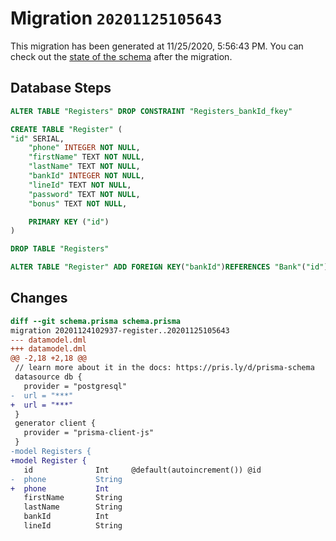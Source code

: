 # Migration `20201125105643`

This migration has been generated at 11/25/2020, 5:56:43 PM.
You can check out the [state of the schema](./schema.prisma) after the migration.

## Database Steps

```sql
ALTER TABLE "Registers" DROP CONSTRAINT "Registers_bankId_fkey"

CREATE TABLE "Register" (
"id" SERIAL,
    "phone" INTEGER NOT NULL,
    "firstName" TEXT NOT NULL,
    "lastName" TEXT NOT NULL,
    "bankId" INTEGER NOT NULL,
    "lineId" TEXT NOT NULL,
    "password" TEXT NOT NULL,
    "bonus" TEXT NOT NULL,

    PRIMARY KEY ("id")
)

DROP TABLE "Registers"

ALTER TABLE "Register" ADD FOREIGN KEY("bankId")REFERENCES "Bank"("id") ON DELETE CASCADE ON UPDATE CASCADE
```

## Changes

```diff
diff --git schema.prisma schema.prisma
migration 20201124102937-register..20201125105643
--- datamodel.dml
+++ datamodel.dml
@@ -2,18 +2,18 @@
 // learn more about it in the docs: https://pris.ly/d/prisma-schema
 datasource db {
   provider = "postgresql"
-  url = "***"
+  url = "***"
 }
 generator client {
   provider = "prisma-client-js"
 }
-model Registers {
+model Register {
   id              Int     @default(autoincrement()) @id
-  phone           String
+  phone           Int
   firstName       String
   lastName        String
   bankId          Int
   lineId          String
```


